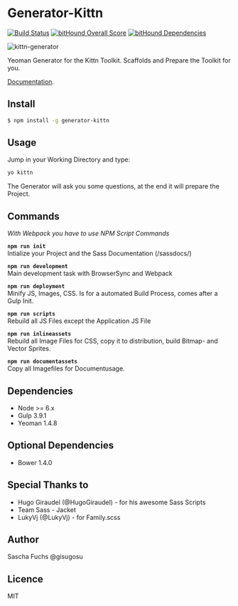 # Generator-Kittn

[![Build Status](https://travis-ci.org/gisu/generator-kittn.svg?branch=master)](https://travis-ci.org/gisu/generator-kittn) [![bitHound Overall Score](https://www.bithound.io/github/gisu/generator-kittn/badges/score.svg)](https://www.bithound.io/github/gisu/generator-kittn) [![bitHound Dependencies](https://www.bithound.io/github/gisu/generator-kittn/badges/dependencies.svg)](https://www.bithound.io/github/gisu/generator-kittn/master/dependencies/npm)

![kittn-generator](https://cloud.githubusercontent.com/assets/442468/10710315/3347b1d6-7a55-11e5-868e-0fcb9ebed9ad.png)

Yeoman Generator for the Kittn Toolkit. Scaffolds and Prepare the Toolkit for you.

[Documentation](http://kittn.de/). 

## Install

```bash
$ npm install -g generator-kittn
```

## Usage
Jump in your Working Directory and type: 

```bash
yo kittn
```

The Generator will ask you some questions, at the end it will prepare the Project. 

## Commands

_With Webpack you have to use NPM Script Commands_

**`npm run init`**<br>
Intialize your Project and the Sass Documentation (/sassdocs/)

**`npm run development`**<br>
Main development task with BrowserSync and Webpack

**`npm run deployment`**<br>
Minify JS, Images, CSS. Is for a automated Build Process, comes after a Gulp Init.

**`npm run scripts`**<br>
Rebuild all JS Files except the Application JS File

**`npm run inlineassets`**<br>
Rebuild all Image Files for CSS, copy it to distribution, build Bitmap- and Vector Sprites.

**`npm run documentassets`**<br>
Copy all Imagefiles for Documentusage.

## Dependencies

- Node >= 6.x
- Gulp 3.9.1
- Yeoman 1.4.8

## Optional Dependencies
- Bower 1.4.0

## Special Thanks to

- Hugo Giraudel (@HugoGiraudel) - for his awesome Sass Scripts
- Team Sass - Jacket
- LukyVj (@LukyVj) - for Family.scss

## Author
Sascha Fuchs @gisugosu

## Licence
MIT

